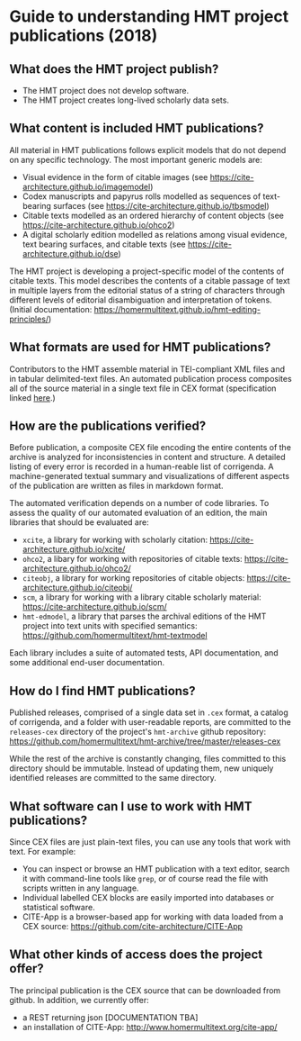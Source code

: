 # Guide to understanding HMT project publications (2018)

## What does the HMT project publish?

-   The HMT project does not develop software.
-   The HMT project creates long-lived scholarly data sets.

## What content is included HMT publications?

All material in HMT publications follows explicit models that do not depend on any specific technology.  The most important generic models are:

-   Visual evidence in the form of citable images (see <https://cite-architecture.github.io/imagemodel>)
-   Codex manuscripts and papyrus rolls modelled as sequences of text-bearing surfaces (see <https://cite-architecture.github.io/tbsmodel>)
-   Citable texts modelled as an ordered hierarchy of content objects (see https://cite-architecture.github.io/ohco2)
-   A digital scholarly edition modelled as relations among visual evidence, text bearing surfaces, and citable texts (see <https://cite-architecture.github.io/dse>)

The HMT project is developing a project-specific model of the contents of citable texts.  This model describes the contents of a citable passage of text in multiple layers from the editorial status of a string of characters through different levels of editorial disambiguation and interpretation of tokens. (Initial documentation: <https://homermultitext.github.io/hmt-editing-principles/>)


## What formats are used for HMT publications?


Contributors to the HMT assemble material in TEI-compliant XML files and in tabular delimited-text files.  An automated publication process composites all of the source material in a single text file in CEX format (specification linked [here](https://cite-architecture.github.io/citedx/).)


## How are the publications verified?

Before publication, a composite CEX file encoding the entire contents of the archive is analyzed for inconsistencies in content and structure.  A detailed listing of every error is recorded in a human-reable list of corrigenda.  A machine-generated textual summary and visualizations of different aspects of the publication are written as files in markdown format.

The automated verification depends on a number of code libraries.  To assess the quality of our automated evaluation of an edition, the main libraries that should be evaluated are:


-   `xcite`, a library for working with scholarly citation: <https://cite-architecture.github.io/xcite/>
-   `ohco2`, a libary for working with repositories of citable texts: <https://cite-architecture.github.io/ohco2/>
-   `citeobj`, a library for working repositories of citable objects:  <https://cite-architecture.github.io/citeobj/>
-   `scm`, a library for working with a library citable scholarly material: <https://cite-architecture.github.io/scm/>
-   `hmt-edmodel`, a library that parses the archival editions of the HMT project into text units with specified semantics:  <https://github.com/homermultitext/hmt-textmodel>

Each library includes a suite of automated tests, API documentation, and some additional end-user documentation.

## How do I find HMT publications?

Published releases, comprised of a single data set in `.cex` format, a catalog of corrigenda, and a folder with user-readable reports, are committed to the `releases-cex` directory of the project's `hmt-archive` github repository:
<https://github.com/homermultitext/hmt-archive/tree/master/releases-cex>

While the rest of the archive is constantly changing, files committed to this directory should be immutable.  Instead of updating them, new uniquely identified releases are committed to the same directory.

## What software can I use to work with HMT publications?

Since CEX files are just plain-text files, you can use any tools that work with text.  For example:

-   You can inspect or browse  an HMT publication with a text editor, search it with command-line tools like `grep`, or of course read the file with scripts written in any language.
-   Individual labelled CEX blocks are easily imported into databases or statistical software.
-   CITE-App is a browser-based app for working with data loaded from a CEX source:
<https://github.com/cite-architecture/CITE-App>



## What other kinds of access does the project offer?

The principal publication is the CEX source that can be downloaded from github.  In addition, we currently offer:

-   a REST returning json [DOCUMENTATION TBA]
-   an installation of CITE-App: <http://www.homermultitext.org/cite-app/>

